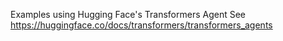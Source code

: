 Examples using Hugging Face's Transformers Agent
See https://huggingface.co/docs/transformers/transformers_agents 
